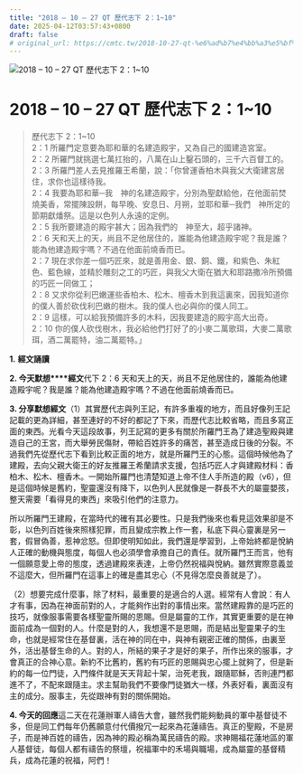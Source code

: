 ```yaml
---
title: "2018 – 10 – 27 QT 歷代志下 2：1~10"
date: 2025-04-12T03:57:43+0800
draft: false
# original_url: https://cmtc.tw/2018-10-27-qt-%e6%ad%b7%e4%bb%a3%e5%bf%97%e4%b8%8b-2%ef%bc%9a110
---
```


![2018 – 10 – 27 QT 歷代志下 2：1\~10](/images/qt.jpg   "2018 – 10 – 27 QT 歷代志下 2：1\~10")

# 2018 – 10 – 27 QT 歷代志下 2：1\~10

> 歷代志下 2：1\~10  
> 2：1 所羅門定意要為耶和華的名建造殿宇，又為自己的國建造宮室。  
> 2：2 所羅門就挑選七萬扛抬的，八萬在山上鑿石頭的，三千六百督工的。  
> 2：3 所羅門差人去見推羅王希蘭，說：「你曾運香柏木與我父大衛建宮居住，求你也這樣待我。  
> 2：4 我要為耶和華─我　神的名建造殿宇，分別為聖獻給他，在他面前焚燒美香，常擺陳設餅，每早晚、安息日、月朔，並耶和華─我們　神所定的節期獻燔祭。這是以色列人永遠的定例。  
> 2：5 我所要建造的殿宇甚大；因為我們的　神至大，超乎諸神。  
> 2：6 天和天上的天，尚且不足他居住的，誰能為他建造殿宇呢？我是誰？能為他建造殿宇嗎？不過在他面前燒香而已。  
> 2：7 現在求你差一個巧匠來，就是善用金、銀、銅、鐵，和紫色、朱紅色、藍色線，並精於雕刻之工的巧匠，與我父大衛在猶大和耶路撒冷所預備的巧匠一同做工；  
> 2：8 又求你從利巴嫩運些香柏木、松木、檀香木到我這裏來，因我知道你的僕人善於砍伐利巴嫩的樹木。我的僕人也必與你的僕人同工。  
> 2：9 這樣，可以給我預備許多的木料，因我要建造的殿宇高大出奇。  
> 2：10 你的僕人砍伐樹木，我必給他們打好了的小麥二萬歌珥，大麥二萬歌珥，酒二萬罷特，油二萬罷特。」

**1.** **經文誦讀**

**2. 今天默想****經文**代下 2：6 天和天上的天，尚且不足他居住的，誰能為他建造殿宇呢？我是誰？能為他建造殿宇嗎？不過在他面前燒香而已。

**3. 分享默想經文**（1）其實歷代志與列王記，有許多重複的地方，而且好像列王記記載的更為詳細，甚至連好的不好的都記了下來，而歷代志比較省略，而且多寫正面的東西。光看今天這段故事，列王記寫的更多有關於所羅門王為了建造聖殿與建造自己的王宮，而大舉勞民傷財，帶給百姓許多的痛苦，甚至造成日後的分裂。不過我們先從歷代志下看到比較正面的地方，就是所羅門王的心態。這個時候他為了建殿，去向父親大衛王的好友推羅王希蘭請求支援，包括巧匠人才與建殿材料：香柏木、松木、檀香木。一開始所羅門也清楚知道上帝不住人手所造的殿（v6），但是這個時候是舊約，聖靈還沒有降下，以色列人民就像是一群長不大的屬靈嬰孩，整天需要「看得見的東西」來吸引他們的注意力。

所以所羅門王建殿，在當時代的確有其必要性。只是我們後來也看見這效果卻是不彰，以色列百姓後來照樣犯罪，而且變成宗教上作一套，私底下與心靈裏是另一套，假冒偽善，惹神忿怒。但即使明知如此，我們還是學習到，上帝始終都是悅納人正確的動機與態度，每個人也必須學會承擔自己的責任。就所羅門王而言，他有一個願意愛上帝的態度，透過建殿來表達，上帝仍然祝福與悅納。雖然實際意義並不這麼大，但所羅門在這事上的確是盡其忠心（不見得怎麼良善就是了）。

（2）想要完成什麼事，除了材料，最重要的是適合的人選。經常有人會說：有人才有事，因為在神面前對的人，才能夠作出對的事情出來。當然建殿靠的是巧匠的技巧，就像服事需要各樣聖靈所賜的恩賜。但是屬靈的工作，其實更重要的是在神面前成為一個對的人。什麼是對的人，我想還不是恩賜，而是結出聖靈果子的生命，也就是經常住在基督裏，活在神的同在中，與神有親密正確的關係，由裏至外，活出基督生命的人。對的人，所結的果子才是好的果子，所作出來的服事，才會真正的合神心意。新約不比舊約，舊約有巧匠的恩賜與忠心擺上就夠了，但是新約的每一位門徒，入門條件就是天天背起十架，治死老我，跟隨耶穌，否則連門都進不了，不配來跟隨主。求主幫助我們不要像門徒猶大一樣，外表好看，裏面沒有主的成分。服事主，先從跟神有對的關係開始。

**4. 今天的回應**這二天在花蓮辦軍人禱告大會，雖然我們能夠動員的軍中基督徒不多，但是同工們每年仍舊願意付代價撥冗一起來為花蓮禱告。真正的聖殿，不是房子，而是神百姓的禱告，因為神的殿必稱為萬民禱告的殿。求神賜福花蓮地區的軍人基督徒，每個人都有禱告的祭壇，祝福軍中的禾場與職場，成為屬靈的基督精兵，成為花蓮的祝福，阿們！